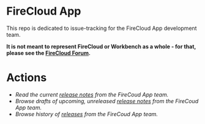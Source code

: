 # FireCloud App

This repo is dedicated to issue-tracking for the FireCloud App development team.

**It is not meant to represent FireCloud or Workbench as a whole - for that, please see the [FireCloud Forum](https://gatkforums.broadinstitute.org/firecloud/).**

# Actions
* _Read the current [release notes](README.md) from the FireCoud App team._
* _Browse drafts of upcoming, unreleased [release notes](https://github.com/DataBiosphere/firecloud-app/pulls) from the FireCoud App team._
* _Browse history of [releases](https://github.com/DataBiosphere/firecloud-app/releases) from the FireCoud App team._
